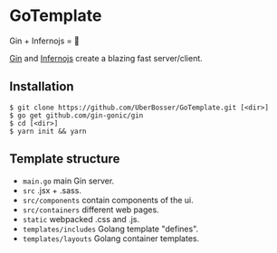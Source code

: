 # GoTemplate
Gin + Infernojs = 💙

[Gin](https://github.com/gin-gonic/gin) and [Infernojs](https://github.com/infernojs/inferno) create a blazing fast server/client.
## Installation
```
$ git clone https://github.com/UberBosser/GoTemplate.git [<dir>]
$ go get github.com/gin-gonic/gin
$ cd [<dir>]
$ yarn init && yarn
```
## Template structure
* `main.go` main Gin server.
* `src` .jsx + .sass.
* `src/components` contain components of the ui.
* `src/containers` different web pages.
* `static` webpacked .css and .js.
* `templates/includes` Golang template "defines".
* `templates/layouts` Golang container templates.
